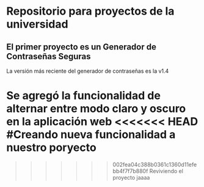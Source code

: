 # Repositorio para proyectos de la universidad 
## El primer proyecto es un Generador de Contraseñas Seguras
La versión más reciente del generador de contraseñas es la v1.4

Se agregó la funcionalidad de alternar entre modo claro y oscuro en la aplicación web
<<<<<<< HEAD
#Creando nueva funcionalidad a nuestro poryecto
=======
>>>>>>> 002fea04c388b0361c1360d11efebb4f7f7b880f
Reviviendo el proyecto jaaaa
